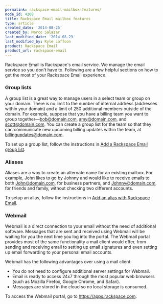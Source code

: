 ```yaml
---
permalink: rackspace-email-mailbox-features/
node_id: 4208
title: Rackspace Email mailbox features
type: article
created_date: '2014-08-25'
created_by: Marco Salazar
last_modified_date: '2014-08-29'
last_modified_by: Kyle Laffoon
product: Rackspace Email
product_url: rackspace-email
---
```


Rackspace Email is Rackspace's email service. We manage the
email service so you don't have to. Following are a few helpful sections on
how to get the most of your Rackspace Email experience.

### Group lists

A group list is a great way to manage users in a select team or group on
your domain. There is no limit to the number of internal address
(addresses within your domain) and a limit of 250 additional members
outside of the domain. For example, suppose that you have a billing team you want to
group together&mdash;bob@domain.com, amy@domain.com, and scott@domain.com. You
can create a group list for the team so that they can communicate new
upcoming billing updates within the team, at billingupdates@domain.com.

To set up a group list, follow the instructions in [Add a Rackspace Email group list](/how-to/adding-a-rackspace-email-group-list).

### Aliases

Aliases are a way to create an alternate name for an existing mailbox.
For example, John likes to go by Johnny and would like to receive emails to both
John@domain.com, for business partners, and Johnny@domain.com, for
friends and family, without checking two different accounts.

To setup an alias, follow the instructions in [Add an alias with Rackspace Email](/how-to/adding-an-alias-with-rackspace-email).

### Webmail

Webmail is a direct connection to your email without the need of
additional software. Messages that are sent and received using Webmail will be
waiting for you the next time you log into the portal. The Webmail
portal provides most of the same functionality a mail client would offer,
from sending and receiving email to setting up email signatures and even
setting up email forwarding to your personal email accounts.

Webmail has the following advantages over using a mail client:

- You do not need to configure additional server settings for Webmail.
- Email is ready to access 24x7 through the most popular web browsers (such as Mozilla Firefox, Google Chrome, and Safari).
- Messages are stored in the cloud so no local storage is consumed.

To access the Webmail portal, go to <https://apps.rackspace.com>.
